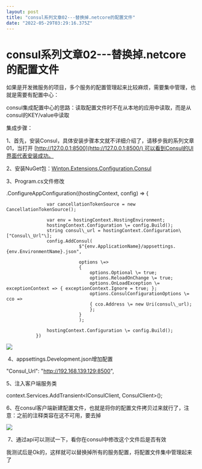 ```yaml
---
layout: post
title: "consul系列文章02---替换掉.netcore的配置文件"
date: "2022-05-29T03:29:16.375Z"
---
```

consul系列文章02---替换掉.netcore的配置文件
===============================

如果是开发微服务的项目，多个服务的配置管理起来比较麻烦，需要集中管理，也就是需要有配置中心：

consul集成配置中心的思路：读取配置文件时不在从本地的应用中读取，而是从consul的KEY/value中读取

集成步骤：

1、首先，安装Consul，具体安装步骤本文就不详细介绍了，请移步我的系列文章01，当打开 [http://127.0.0.1:8500](http://127.0.0.1:8500/) 可以看到Consul的UI界面代表安装成功。

2、安装NuGet包：[Winton.Extensions.Configuration.Consul](https://github.com/WintonCode/Winton.Extensions.Configuration.Consul)

3、Program.cs文件修改

 .ConfigureAppConfiguration((hostingContext, config) =>
               {

                   var cancellationTokenSource = new CancellationTokenSource();

                   var env = hostingContext.HostingEnvironment;
                   hostingContext.Configuration \= config.Build();
                   string consul\_url = hostingContext.Configuration\["Consul\_Url"\];
                   config.AddConsul(
                               $"{env.ApplicationName}/appsettings.{env.EnvironmentName}.json",
                          
                               options \=>
                               {
                                   options.Optional \= true;
                                   options.ReloadOnChange \= true;
                                   options.OnLoadException \= exceptionContext => { exceptionContext.Ignore = true; };
                                   options.ConsulConfigurationOptions \= cco => 
                                   { cco.Address \= new Uri(consul\_url);
                                   };
                               }
                               );

                   hostingContext.Configuration \= config.Build();
               })

![](https://img2022.cnblogs.com/blog/1109435/202205/1109435-20220529110500658-1070161620.png)

 4、appsettings.Development.json增加配置

"Consul\_Url": "http://192.168.139.129:8500",

5、注入客户端服务类

 context.Services.AddTransient<IConsulClient, ConsulClient>();

6、在consul客户端新建配置文件，也就是将你的配置文件拷贝过来就行了，注意：之前的注释类容在这不可用，要去掉

![](https://img2022.cnblogs.com/blog/1109435/202205/1109435-20220529110905333-1845611296.png)

 7、通过api可以测试一下，看你在consul中修改这个文件后是否有效

我测试后是Ok的，这样就可以替换掉所有的服务配置，将配置文件集中管理起来了